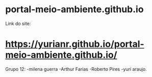 # portal-meio-ambiente.github.io

Link do site:
# https://yurianr.github.io/portal-meio-ambiente.github.io/
Grupo 12: 
-milena guerra
-Arthur Farias
-Roberto Pires
-yuri araujo.
